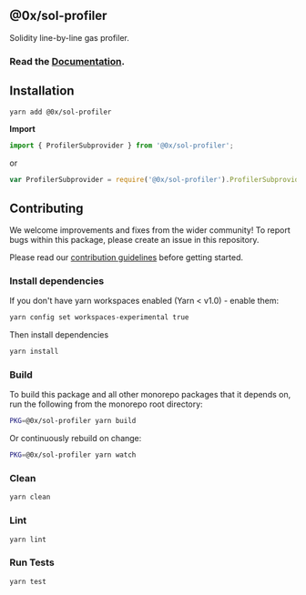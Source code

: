## @0x/sol-profiler

Solidity line-by-line gas profiler.

### Read the [Documentation](https://0xproject.com/docs/sol-profiler).

## Installation

```bash
yarn add @0x/sol-profiler
```

**Import**

```javascript
import { ProfilerSubprovider } from '@0x/sol-profiler';
```

or

```javascript
var ProfilerSubprovider = require('@0x/sol-profiler').ProfilerSubprovider;
```

## Contributing

We welcome improvements and fixes from the wider community! To report bugs within this package, please create an issue in this repository.

Please read our [contribution guidelines](../../CONTRIBUTING.md) before getting started.

### Install dependencies

If you don't have yarn workspaces enabled (Yarn < v1.0) - enable them:

```bash
yarn config set workspaces-experimental true
```

Then install dependencies

```bash
yarn install
```

### Build

To build this package and all other monorepo packages that it depends on, run the following from the monorepo root directory:

```bash
PKG=@0x/sol-profiler yarn build
```

Or continuously rebuild on change:

```bash
PKG=@0x/sol-profiler yarn watch
```

### Clean

```bash
yarn clean
```

### Lint

```bash
yarn lint
```

### Run Tests

```bash
yarn test
```
